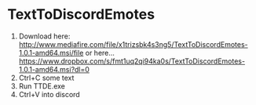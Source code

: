 # TextToDiscordEmotes

1) Download here: http://www.mediafire.com/file/x1trizsbk4s3ng5/TextToDiscordEmotes-1.0.1-amd64.msi/file
or here... https://www.dropbox.com/s/fmt1uq2qi94ka0s/TextToDiscordEmotes-1.0.1-amd64.msi?dl=0
2) Ctrl+C some text
3) Run TTDE.exe
4) Ctrl+V into discord
